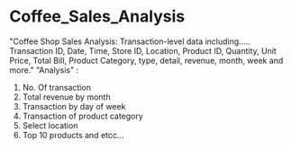 # Coffee_Sales_Analysis
"Coffee Shop Sales Analysis: 
Transaction-level data including.....
Transaction ID, Date, Time, Store ID, Location, Product ID, Quantity, Unit Price, Total Bill, Product Category, type, detail, revenue, month, week and more."
"Analysis" : 
1) No. Of transaction 
2) Total revenue by month
3) Transaction by day of week
4) Transaction of product category
5) Select location 
8) Top 10 products
and etcc...

